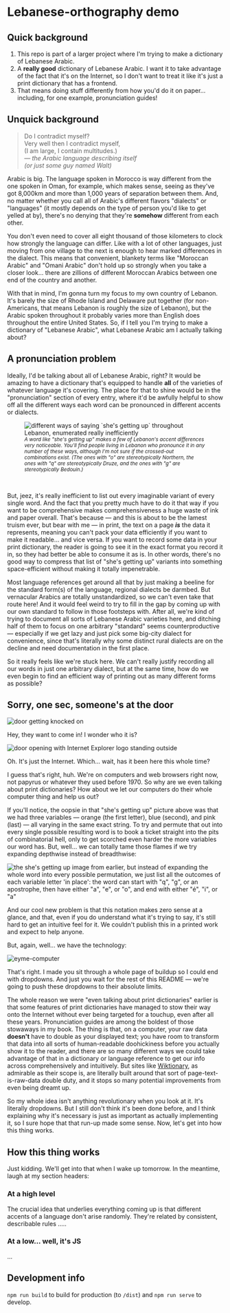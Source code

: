 # Lebanese-orthography demo
## Quick background

1. This repo is part of a larger project where I'm trying to make a dictionary of Lebanese Arabic.
2. A **really good** dictionary of Lebanese Arabic. I want it to take advantage of the fact that it's on the Internet, so I don't want to treat it like it's just a print dictionary that has a frontend.
3. That means doing stuff differently from how you'd do it on paper... including, for one example, pronunciation guides!

## Unquick background

> Do I contradict myself?  
> Very well then I contradict myself,  
> (I am large, I contain multitudes.)  
> _— the Arabic language describing itself_  
> _(or just some guy named Walt)_

Arabic is big. The language spoken in Morocco is way different from the one spoken in Oman, for example, which makes sense, seeing as they've got 8,000km and more than 1,000 years of separation between them. And, no matter whether you call all of Arabic's different flavors "dialects" or "languages" (it mostly depends on the type of person you'd like to get yelled at by), there's no denying that they're **somehow** different from each other.

You don't even need to cover all eight thousand of those kilometers to clock how strongly the language can differ. Like with a lot of other languages, just moving from one village to the next is enough to hear marked differences in the dialect. This means that convenient, blankety terms like "Moroccan Arabic" and "Omani Arabic" don't hold up so strongly when you take a closer look... there are zillions of different Moroccan Arabics between one end of the country and another.

With that in mind, I'm gonna turn my focus to my own country of Lebanon. It's barely the size of Rhode Island and Delaware put together (for non-Americans, that means Lebanon is roughly the size of Lebanon), but the Arabic spoken throughout it probably varies more than English does throughout the entire United States. So, if I tell you I'm trying to make a dictionary of "Lebanese Arabic", what Lebanese Arabic am I actually talking about?

## A pronunciation problem

Ideally, I'd be talking about all of Lebanese Arabic, right? It would be amazing to have a dictionary that's equipped to handle **all** of the varieties of whatever language it's covering. The place for that to shine would be in the "pronunciation" section of every entry, where it'd be awfully helpful to show off all the different ways each word can be pronounced in different accents or dialects.

<figure>
<img src="https://user-images.githubusercontent.com/32081933/135920721-0405ee7b-e5dd-4336-aaeb-c1ffff458f34.png" alt="different ways of saying `she's getting up` throughout Lebanon, enumerated really inefficiently" />
<figcaption><sup><i>A word like "she's getting up" makes a few of Lebanon's accent differences very noticeable. You'll find people living in Lebanon who pronounce it in any number of these ways, although I'm not sure if the crossed-out combinations exist. (The ones with "o" are stereotypically Northern, the ones with "q" are stereotypically Druze, and the ones with "g" are stereotypically Bedouin.)</i></sup></figcaption>
</figure>

&#x200B;

But, jeez, it's really inefficient to list out every imaginable variant of every single word. And the fact that you pretty much have to do it that way if you want to be comprehensive makes comprehensiveness a huge waste of ink and paper overall. That's because — and this is about to be the lamest truism ever, but bear with me — in print, the text on a page **_is_** the data it represents, meaning you can't pack your data efficiently if you want to make it readable... and vice versa. If you want to record some data in your print dictionary, the reader is going to see it in the exact format you record it in, so they had better be able to consume it as is. In other words, there's no good way to compress that list of "she's getting up" variants into something space-efficient without making it totally impenetrable.

Most language references get around all that by just making a beeline for the standard form&zwj;<!-- zwj apparently works like a zero-width nbsp -->(s) of the language, regional dialects be darmbed. But vernacular Arabics are totally unstandardized, so we can't even take that route here! And it would feel weird to try to fill in the gap by coming up with our own standard to follow in those footsteps with. After all, we're kind of trying to document all sorts of Lebanese Arabic varieties here, and ditching half of them to focus on one arbitrary "standard" seems counterproductive — especially if we get lazy and just pick some big-city dialect for convenience, since that's literally why some distinct rural dialects are on the decline and need documentation in the first place.

So it really feels like we're stuck here. We can't really justify recording all our words in just one arbitrary dialect, but at the same time, how do we even begin to find an efficient way of printing out as many different forms as possible?

## Sorry, one sec, someone's at the door
![door getting knocked on](https://user-images.githubusercontent.com/32081933/135816561-5403e593-d2fe-42a4-8ac4-392be92aceb4.png)

Hey, they want to come in! I wonder who it is?

![door opening with Internet Explorer logo standing outside](https://user-images.githubusercontent.com/32081933/135820008-48345669-b108-4eb9-8088-49b14d572ac3.png)

Oh. It's just the Internet. Which... wait, has it been here this whole time?

I guess that's right, huh. We're on computers and web browsers right now, not papyrus or whatever they used before 1970. So why are we even talking about print dictionaries? How about we let our computers do their whole computer thing and help us out?

If you'll notice, the oopsie in that "she's getting up" picture above was that we had three variables — orange (the first letter), blue (second), and pink (last) — all varying in the same exact string. To try and permute that out into every single possible resulting word is to book a ticket straight into the pits of combinatorial hell, only to get scorched even harder the more variables our word has. But, well... we can totally tame those flames if we try expanding depthwise instead of breadthwise:

![the `she's getting up` image from earlier, but instead of expanding the whole word into every possible permutation, we just list all the outcomes of each variable letter 'in place': the word can start with "q", "g", or an apostrophe, then have either "a", "e", or "o", and end with either "é", "i", or "a"](https://user-images.githubusercontent.com/32081933/135978861-8167930c-c718-4d84-8e20-3efbb163555a.png)

And our cool new problem is that this notation makes zero sense at a glance, and that, even if you do understand what it's trying to say, it's still hard to get an intuitive feel for it. We couldn't publish this in a printed work and expect to help anyone.

But, again, well... we have the technology:

![eyme-computer](https://user-images.githubusercontent.com/32081933/135980997-eaf2f8e3-46a6-4401-9cc1-43b8b05a08db.png)

That's right. I made you sit through a whole page of buildup so I could end with dropdowns. And just you wait for the rest of this README — we're going to push these dropdowns to their absolute limits.

The whole reason we were "even talking about print dictionaries" earlier is that some features of print dictionaries have managed to stow their way onto the Internet without ever being targeted for a touchup, even after all these years. Pronunciation guides are among the boldest of those stowaways in my book. The thing is that, on a computer, your raw data **doesn't** have to double as your displayed text; you have room to transform that data into all sorts of human-readable doohickiness before you actually show it to the reader, and there are so many different ways we could take advantage of that in a dictionary or language reference to get our info across comprehensively and intuitively. But sites like [Wiktionary](https://en.wiktionary.org/wiki/Main_Page), as admirable as their scope is, are literally built around that sort of page-text-is-raw-data double duty, and it stops so many potential improvements from even being dreamt up.

So my whole idea isn't anything revolutionary when you look at it. It's literally dropdowns. But I still don't think it's been done before, and I think explaining why it's necessary is just as important as actually implementing it, so I sure hope that that run-up made some sense. Now, let's get into how this thing works.

## How this thing works

Just kidding. We'll get into that when I wake up tomorrow. In the meantime, laugh at my section headers:

### At a high level

The crucial idea that underlies everything coming up is that different accents of a language don't arise randomly. They're related by consistent, describable rules .....

### At a low... well, it's JS

...


## Development info
`npm run build` to build for production (to `/dist`) and `npm run serve` to develop.
